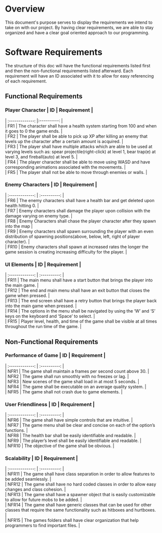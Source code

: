# Overview  
This document's purpose serves to display the requirements we intend to take on with our project. By having clear requirements, we are able to stay organized and have a clear goal oriented approach to our programming.
# Software Requirements  
The structure of this doc will have the functional requirements listed first and then the non-functional requirements listed afterward. Each requirement will have an ID associated with it to allow for easy referencing of each requirement. 
  
## Functional Requirements  

### Player Character | ID | Requirement |  
| :-------------: |:----------: |  
| FR1 | The character shall have a health system starting from 100 and when it goes to 0 the game ends. |  
| FR2 | The player shall be able to pick up XP after killing an enemy that levels up the character after a certain amount is acquired. |  
| FR3 | The player shall have multiple attacks which are able to be used at varying levels such as: spear projectile(right-click) at level 1, bear trap(e) at level 3, and fireball(auto) at level 5. |  
| FR4 | The player character shall be able to move using WASD and have corresponding animations associated with the movements. |  
| FR5 | The player shall not be able to move through enemies or walls. |  

### Enemy Characters | ID | Requirement |  
| :-------------: | :----------: |  
| FR6 | The enemy characters shall have a health bar and get deleted upon health hitting 0. |  
| FR7 | Enemy characters shall damage the player upon collision with the damage varying on enemy type. |  
| FR8 | Enemy Characters shall chase the player character after they spawn into the map |  
| FR9 | Enemy characters shall spawn surrounding the player with an even distribution of spawning positions(above, below, left, right of player character). |  
| FR10 | Enemy characters shall spawn at increased rates the longer the game session is creating increasing difficulty for the player. |  

### UI Elements	| ID | Requirement |  
| :-------------: | :----------: |  
| FR11 | The main menu shall have a start button that brings the player into the main game. |  
| FR12 | The end and main menu shall have an exit button that closes the game when pressed. |  
| FR13 | The end screen shall have a retry button that brings the player back into the main game when pressed. |  
| FR14 | The options in the menu shall be navigated by using the ‘W’ and ‘S’ keys on the keyboard and ‘Space’ to select. |  
| FR15 | Player level, health, and time of the game shall be visible at all times throughout the run time of the game. |  

## Non-Functional Requirements  
### Performance of Game | ID | Requirement |  
| :-------------: | :----------: |  
| NFR1 | The game shall maintain a frames per second count above 30. |  
| NFR2 | The game shall run smoothly with no freezes or lag. |  
| NFR3 | New scenes of the game shall load in at most 5 seconds. |  
| NFR4 | The game shall be executable on an average quality system. |  
| NFR5 | The game shall not crash due to game elements. |  

### User Friendliness | ID | Requirement |  
| :-------------: | :----------: |  
| NFR6 | The game shall have simple controls that are intuitive. |  
| NFR7 | The game menu shall be clear and concise on each of the option’s functions. |  
| NFR8 | The health bar shall be easily identifiable and readable. |  
| NFR9 | The player’s level shall be easily identifiable and readable. |  
| NFR10 | The objective of the game shall be obvious. |  

### Scalability | ID | Requirement |  
| :-------------: | :----------: |  
| NFR11 | The game shall have class separation in order to allow features to be added seamlessly. |  
| NFR12 | The game shall have no hard coded classes in order to allow easy changes and class cohesion. |  
| NFR13 | The game shall have a spawner object that is easily customizable to allow for future mobs to be added. |  
| NFR14 | The game shall have generic classes that can be used for other classes that require the same functionality such as hitboxes and hurtboxes. |  
| NFR15 | The games folders shall have clear organization that help programmers to find important files. |  
